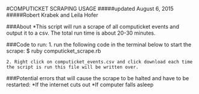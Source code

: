 #COMPUTICKET SCRAPING USAGE
#####updated August 6, 2015 
#####Robert Krabek and Leila Hofer

###About
    *This script will run a scrape of all computicket events and output it to a csv. The total run time is about 20-30 minutes.

###Code to run:
    1. run the following code in the terminal below to start the scrape: 
        $ ruby computicket_scrape.rb
        
    2. Right click on computicket_events.csv and click download each time the script is run this file will be written over.
        
###Potential errors that will cause the scrape to be halted and have to be restarted:
    *If the internet cuts out
    *If computer falls asleep
